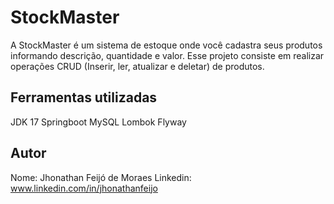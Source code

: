 # StockMaster

A StockMaster é um sistema de estoque onde você cadastra seus produtos informando descrição, quantidade e valor.
Esse projeto consiste em realizar operações CRUD (Inserir, ler, atualizar e deletar) de produtos.

## Ferramentas utilizadas

JDK 17
Springboot
MySQL
Lombok
Flyway

## Autor
Nome: Jhonathan Feijó de Moraes
Linkedin: www.linkedin.com/in/jhonathanfeijo

